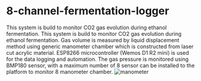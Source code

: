 # 8-channel-fermentation-logger
This system is build to monitor CO2 gas evolution during ethanol fermentation. This system is build to monitor CO2 gas evolution during ethanol fermentation. Gas volume is measured by liquid displacement method using generic manometer chamber which is constructed from laser cut acrylic material. ESP8266 microcontroller (Wemos D1 R2 mini) is used for the data logging and automation. The gas pressure is monitored using BMP180 sensor, with a maximum number of 8 sensor can be installed to the platform to monitor 8 manometer chamber. 
![manometer](https://user-images.githubusercontent.com/8020668/166145655-a5d4450f-71cd-499d-8e22-70211dcedca7.png)
